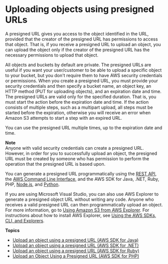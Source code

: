# Uploading objects using presigned URLs<a name="PresignedUrlUploadObject"></a>

A presigned URL gives you access to the object identified in the URL, provided that the creator of the presigned URL has permissions to access that object\. That is, if you receive a presigned URL to upload an object, you can upload the object only if the creator of the presigned URL has the necessary permissions to upload that object\. 

All objects and buckets by default are private\. The presigned URLs are useful if you want your user/customer to be able to upload a specific object to your bucket, but you don't require them to have AWS security credentials or permissions\. When you create a presigned URL, you must provide your security credentials and then specify a bucket name, an object key, an HTTP method \(PUT for uploading objects\), and an expiration date and time\. The presigned URLs are valid only for the specified duration\. That is, you must start the action before the expiration date and time\. If the action consists of multiple steps, such as a multipart upload, all steps must be started before the expiration, otherwise you will receive an error when Amazon S3 attempts to start a step with an expired URL\.

You can use the presigned URL multiple times, up to the expiration date and time\.

**Note**  
Anyone with valid security credentials can create a presigned URL\. However, in order for you to successfully upload an object, the presigned URL must be created by someone who has permission to perform the operation that the presigned URL is based upon\.

You can generate a presigned URL programmatically using the [REST API](https://docs.aws.amazon.com/AmazonS3/latest/API/sigv4-query-string-auth.html#query-string-auth-v4-signing-example), the [AWS Command Line Interface](https://docs.aws.amazon.com/cli/latest/reference/s3/presign.html), and the AWS SDK for Java, \.NET, Ruby, PHP, [Node\.js](https://docs.aws.amazon.com/AWSJavaScriptSDK/latest/AWS/S3.html#getSignedUrl-property), and [Python](http://boto3.amazonaws.com/v1/documentation/api/latest/reference/services/s3.html#S3.Client.generate_presigned_url)\.

 If you are using Microsoft Visual Studio, you can also use AWS Explorer to generate a presigned object URL without writing any code\. Anyone who receives a valid presigned URL can then programmatically upload an object\. For more information, go to [Using Amazon S3 from AWS Explorer](https://docs.aws.amazon.com/AWSToolkitVS/latest/UserGuide/using-s3.html)\. For instructions about how to install AWS Explorer, see [Using the AWS SDKs, CLI, and Explorers](UsingAWSSDK.md)\.

**Topics**
+ [Upload an object using a presigned URL \(AWS SDK for Java\)](PresignedUrlUploadObjectJavaSDK.md)
+ [Upload an object using a presigned URL \(AWS SDK for \.NET\)](UploadObjectPreSignedURLDotNetSDK.md)
+ [Upload an object using a presigned URL \(AWS SDK for Ruby\)](UploadObjectPreSignedURLRubySDK.md)
+ [Upload an Object Using a Presigned URL \(AWS SDK for PHP\)](https://docs.aws.amazon.com/sdk-for-php/v3/developer-guide/s3-presigned-url.html)